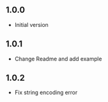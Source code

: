 ## 1.0.0

- Initial version

## 1.0.1
- Change Readme and add example

## 1.0.2
- Fix string encoding error
